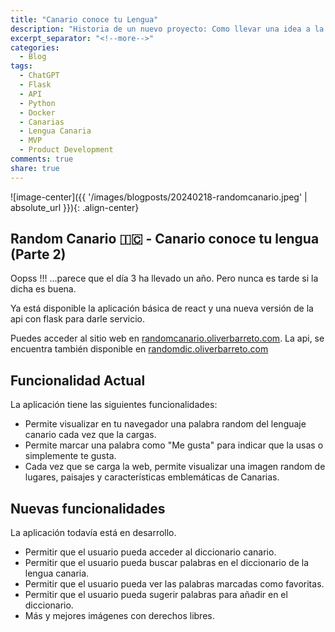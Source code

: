 ```yaml
---
title: "Canario conoce tu Lengua"
description: "Historia de un nuevo proyecto: Como llevar una idea a la realidad en menos de 3 días: crear una API del Diccionario de la Lengua Canaria - Parte 1"
excerpt_separator: "<!--more-->"
categories:
  - Blog
tags:
  - ChatGPT
  - Flask
  - API
  - Python
  - Docker
  - Canarias
  - Lengua Canaria
  - MVP
  - Product Development
comments: true
share: true
---
```

![image-center]({{ '/images/blogposts/20240218-randomcanario.jpeg' | absolute_url }}){: .align-center} 

## Random Canario 🇮🇨 - Canario conoce tu lengua (Parte 2)

Oopss !!! ...parece que el día 3 ha llevado un año. Pero nunca es tarde si la dicha es buena.

Ya está disponible la aplicación básica de react y una nueva versión de la api con flask para darle servicio.

Puedes acceder al sitio web en [randomcanario.oliverbarreto.com](randomcanario.oliverbarreto.com). 
La api, se encuentra también disponible en [randomdic.oliverbarreto.com](https://randomdic.oliverbarreto.com/)

<!--more-->

## Funcionalidad Actual

La  aplicación tiene las siguientes funcionalidades:

- Permite visualizar en tu navegador una palabra random del lenguaje canario cada vez que la cargas.
- Permite marcar una palabra como "Me gusta" para indicar que la usas o simplemente te gusta.
- Cada vez que se carga la web, permite visualizar una imagen random de lugares, paisajes y características emblemáticas de Canarias.

## Nuevas funcionalidades

La aplicación todavía está en desarrollo.

- Permitir que el usuario pueda acceder al diccionario canario.
- Permitir que el usuario pueda buscar palabras en el diccionario de la lengua canaria.
- Permitir que el usuario pueda ver las palabras marcadas como favoritas.
- Permitir que el usuario pueda sugerir palabras para añadir en el diccionario.
- Más y mejores imágenes con derechos libres.
